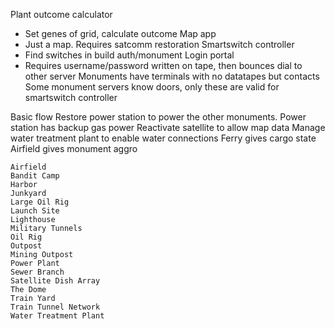 Plant outcome calculator
  - Set genes of grid, calculate outcome
Map app
  - Just a map. Requires satcomm restoration
Smartswitch controller
  - Find switches in build auth/monument
Login portal
  - Requires username/password written on tape, then bounces dial to other server
Monuments have terminals with no datatapes but contacts
Some monument servers know doors, only these are valid for smartswitch controller



Basic flow
Restore power station to power the other monuments. Power station has backup gas power
Reactivate satellite to allow map data
Manage water treatment plant to enable water connections
Ferry gives cargo state
Airfield gives monument aggro

    Airfield
    Bandit Camp
    Harbor
    Junkyard
    Large Oil Rig
    Launch Site
    Lighthouse
    Military Tunnels
    Oil Rig
    Outpost
    Mining Outpost
    Power Plant
    Sewer Branch
    Satellite Dish Array
    The Dome
    Train Yard
    Train Tunnel Network
    Water Treatment Plant
